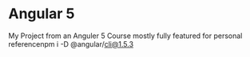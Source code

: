 # Angular 5

My Project from an Anguler 5 Course mostly fully featured for personal referencenpm i -D @angular/cli@1.5.3
 